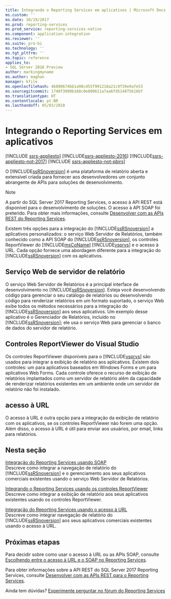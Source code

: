```yaml
---
title: Integrando o Reporting Services em aplicativos | Microsoft Docs
ms.custom: ''
ms.date: 10/19/2017
ms.prod: reporting-services
ms.prod_service: reporting-services-native
ms.component: application-integration
ms.reviewer: ''
ms.suite: pro-bi
ms.technology: ''
ms.tgt_pltfrm: ''
ms.topic: reference
applies_to:
- SQL Server 2016 Preview
author: markingmyname
ms.author: maghan
manager: kfile
ms.openlocfilehash: 4b880674bb1a98c455f991218a21c9f39e9afe53
ms.sourcegitcommit: 1740f3090b168c0e809611a7aa6fd514075616bf
ms.translationtype: HT
ms.contentlocale: pt-BR
ms.lasthandoff: 05/03/2018
---
```

# <a name="integrating-reporting-services-into-applications"></a>Integrando o Reporting Services em aplicativos

[!INCLUDE [ssrs-appliesto](../../includes/ssrs-appliesto.md)] [!INCLUDE[ssrs-appliesto-2016](../../includes/ssrs-appliesto-2016.md)] [!INCLUDE[ssrs-appliesto-not-2017](../../includes/ssrs-appliesto-not-2017.md)] [!INCLUDE [ssrs-appliesto-not-pbirs](../../includes/ssrs-appliesto-not-pbirs.md)]

  O [!INCLUDE[ssRSnoversion](../../includes/ssrsnoversion-md.md)] é uma plataforma de relatório aberta e extensível criada para fornecer aos desenvolvedores um conjunto abrangente de APIs para soluções de desenvolvimento.

> [!NOTE]
> A partir do SQL Server 2017 Reporting Services, o acesso à API REST está disponível para o desenvolvimento de soluções. O acesso à API SOAP foi preterido. Para obter mais informações, consulte [Desenvolver com as APIs REST do Reporting Services](../developer/rest-api.md).
  
 Existem três opções para a integração do [!INCLUDE[ssRSnoversion](../../includes/ssrsnoversion-md.md)] a aplicativos personalizados: o serviço Web Servidor de Relatórios, também conhecido como a API SOAP do [!INCLUDE[ssRSnoversion](../../includes/ssrsnoversion-md.md)], os controles ReportViewer do [!INCLUDE[msCoName](../../includes/msconame-md.md)] [!INCLUDE[vsprvs](../../includes/vsprvs-md.md)] e o acesso à URL. Cada opção fornece uma abordagem diferente para a integração do [!INCLUDE[ssRSnoversion](../../includes/ssrsnoversion-md.md)] com os aplicativos.
  
## <a name="report-server-web-service"></a>Serviço Web de servidor de relatório

 O serviço Web Servidor de Relatórios é a principal interface de desenvolvimento no [!INCLUDE[ssRSnoversion](../../includes/ssrsnoversion-md.md)]. Esteja você desenvolvendo código para gerenciar o seu catálogo de relatórios ou desenvolvendo código para renderizar relatórios em um formato suportado, o serviço Web exibe todos os métodos necessários para a integração do [!INCLUDE[ssRSnoversion](../../includes/ssrsnoversion-md.md)] aos seus aplicativos. Um exemplo desse aplicativo é o Gerenciador de Relatórios, incluído no [!INCLUDE[ssRSnoversion](../../includes/ssrsnoversion-md.md)]; ele usa o serviço Web para gerenciar o banco de dados do servidor de relatório.  
  
## <a name="reportviewer-controls-for-visual-studio"></a>Controles ReportViewer do Visual Studio

 Os controles ReportViewer disponíveis para o [!INCLUDE[vsprvs](../../includes/vsprvs-md.md)] são usados para integrar a exibição de relatório aos aplicativos. Existem dois controles: um para aplicativos baseados em Windows Forms e um para aplicativos Web Forms. Cada controle oferece o recurso de exibição de relatórios implantados como um servidor de relatório além da capacidade de renderizar relatórios existentes em um ambiente onde um servidor de relatório não foi instalado.  
  
## <a name="url-access"></a>acesso à URL  
 O acesso à URL é outra opção para a integração da exibição de relatório com os aplicativos, se os controles ReportViewer não forem uma opção. Além disso, o acesso à URL é útil para enviar aos usuários, por email, links para relatórios.  
  
## <a name="in-this-section"></a>Nesta seção

 [Integração do Reporting Services usando SOAP](../../reporting-services/application-integration/integrating-reporting-services-using-soap.md)  
 Descreve como integrar a navegação de relatório do [!INCLUDE[ssRSnoversion](../../includes/ssrsnoversion-md.md)] e o gerenciamento aos seus aplicativos comerciais existentes usando o serviço Web Servidor de Relatórios.  
  
 [Integrando o Reporting Services usando os controles ReportViewer](../../reporting-services/application-integration/integrating-reporting-services-using-reportviewer-controls.md)  
 Descreve como integrar a exibição de relatório aos seus aplicativos existentes usando os controles ReportViewer.  
  
 [Integração do Reporting Services usando o acesso à URL](../../reporting-services/application-integration/integrating-reporting-services-using-url-access.md)  
 Descreve como integrar navegação de relatório do [!INCLUDE[ssRSnoversion](../../includes/ssrsnoversion-md.md)] aos seus aplicativos comerciais existentes usando o acesso à URL.  
  
## <a name="next-steps"></a>Próximas etapas

Para decidir sobre como usar o acesso à URL ou as APIs SOAP, consulte [Escolhendo entre o acesso à URL e o SOAP no Reporting Services](choosing-between-url-access-and-soap.md).

Para obter informações sobre a API REST do SQL Server 2017 Reporting Services, consulte [Desenvolver com as APIs REST para o Reporting Services](../developer/rest-api.md).

Ainda tem dúvidas? [Experimente perguntar no fórum do Reporting Services](http://go.microsoft.com/fwlink/?LinkId=620231)
